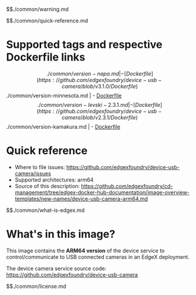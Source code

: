 $$./common/warning.md

$$./common/quick-reference.md

# Supported tags and respective Dockerfile links

$$./common/version-napa.md |
        - [Dockerfile](https://github.com/edgexfoundry/device-usb-camera/blob/v3.1.0/Dockerfile)
$$./common/version-minnesota.md |
        - [Dockerfile](https://github.com/edgexfoundry/device-usb-camera/blob/v3.0.0/Dockerfile)
$$./common/version-levski-2.3.1.md |
        - [Dockerfile](https://github.com/edgexfoundry/device-usb-camera/blob/v2.3.1/Dockerfile)
$$./common/version-kamakura.md |
        - [Dockerfile](https://github.com/edgexfoundry/device-usb-camera/blob/v2.2.0/Dockerfile)

# Quick reference

- Where to file issues: https://github.com/edgexfoundry/device-usb-camera/issues
- Supported architectures: arm64
- Source of this description: https://github.com/edgexfoundry/cd-management/tree/edgex-docker-hub-documentation/image-overview-templates/new-names/device-usb-camera-arm64.md

$$./common/what-is-edgex.md

# What's in this image?

This image contains the **ARM64 version** of the device service to control/communicate to USB connected cameras in an EdgeX deployment.

The device camera service source code: <https://github.com/edgexfoundry/device-usb-camera>

$$./common/license.md

